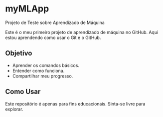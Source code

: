 # myMLApp
Projeto de Teste sobre Aprendizado de Máquina

Este é o meu primeiro projeto de aprendizado de máquina no GitHub. Aqui estou aprendendo como usar o Git e o GitHub.

## Objetivo

- Aprender os comandos básicos.
- Entender como funciona.
- Compartilhar meu progresso.

## Como Usar

Este repositório é apenas para fins educacionais. Sinta-se livre para explorar.
